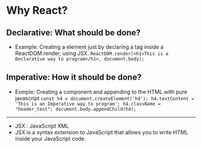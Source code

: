 # Why React?

## Declarative: What should be done?
- Example: Creating a element just by declaring a tag inside a ReactDOM.render, using JSX.
``ReactDOM.render(<h1>This is a Declarative way to program</h1>, document.body);``

## Imperative: How it should be done?
- Exmple: Creating a component and appending to the HTML with pure javascript
``
    const h4 = document.createElement('h4');
    h4.textContent = 'This is an Imperative way to program';
    h4.className = "header_text";
    document.body.appendChild(h4);
``
----------------------------------------------------------------

- JSX : JavaScript XML
- JSX is a syntax extension to JavaScript that allows you to write HTML inside your JavaScript code.
